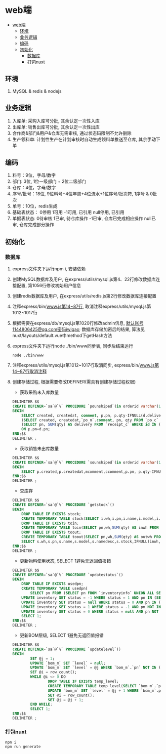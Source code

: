# web端
<!-- TOC -->

- [web端](#web端)
  - [环境](#环境)
  - [业务逻辑](#业务逻辑)
  - [编码](#编码)
  - [初始化](#初始化)
    - [数据库](#数据库)
    - [打包nuxt](#打包nuxt)

<!-- /TOC -->

## 环境

1. MySQL & redis & nodejs

## 业务逻辑

1. 入库单: 采购入库可分批, 其余认定一次性入库
2. 出库单: 销售出库可分批, 其余认定一次性出库
3. 合作商&部门&用户&仓库无需审核, 通过状态码限制不允许删除
4. 生产领料单: 计划性生产在计划审核时自动生成领料单推送至仓库, 其余手动下单

## 编码

1. 料号：9位，字母/数字
2. 部门: 3位, 1位一级部门 + 2位二级部门
3. 仓库：4位，字母/数字
4. 序号/批号：18位, 9位料号+4位年周+4位流水+1位序号/批次符, 1序号 & 0批次
5. 单号：10位，redis生成
6. 基础表状态：
    0停用
    1可用
    -1可用, 已引用
    null停用, 已引用
7. 单据表状态:
    0待审核
    1已审, 待仓库操作
    -1已审, 仓库已完成相应操作
    null已审, 仓库完成部分操作  

## 初始化

### 数据库

1. express文件夹下运行npm i, 安装依赖
2. 创建MySQL数据库及用户, 在express/utils/mysql.js第4、22行修改数据库连接配置, 第1056行修改初始用户信息
3. 创建redis数据库及用户, 在express/utils/redis.js第2行修改数据库连接配置
4. 注释express/bin/www.js第14~87行, 取消注释express/utils/mysql.js第1012~1017行
5. 根据需要在express/db/mysql.js第1020行修改admin信息, 默认账号1144806425@qq.com密码iwigao; 数据库存储加密后的结果, 算法见nuxt/layouts/default.vue中method下getHash方法
6. express文件夹下运行node ./bin/www同步表, 同步后结束运行

    ```shell
    node ./bin/www
    ```

7. 注释express/utils/mysql.js第1012~1017行取消同步, express/bin/www.js第14~87行取消注释
8. 创建存储过程, 根据需要修改DEFINER(需具有创建存储过程权限)
   - 获取采购未入库数量

    ```sql
    DELIMITER $$
    CREATE DEFINER=`sa`@`%` PROCEDURE `pounshiped`(in orderid varchar(10))
    BEGIN
        SELECT created, createdat, comment, p.pn, p.qty-IFNULL(d.delivery,0) AS qty FROM
        (SELECT created, createdat,`po_m`.comment, pn, qty FROM `po_c` LEFT JOIN `po_m` ON `po_c`.id=`po_m`.id WHERE `po_m`.id=orderid) AS p LEFT JOIN 
        (SELECT pn, SUM(qty) AS delivery FROM `receipt_c` WHERE id IN (SELECT id FROM `receipt_m` WHERE superiorid=orderid AND cat='采购入库')) AS d 
        ON p.pn=d.pn;
    END;$$
    DELIMITER ;
    ```

   - 获取销售未出库数量

    ```sql
    DELIMITER $$
    CREATE DEFINER=`sa`@`%` PROCEDURE `sounshiped`(in orderid varchar(10))
    BEGIN
        SELECT p.created,p.createdat,mcomment,ccomment,p.pn, p.qty-IFNULL(d.delivery,0) AS qty FROM (SELECT created,createdat,`so_m`.comment AS mcomment,`so_c`.comment AS ccomment,pn, qty FROM `so_c` LEFT JOIN `so_m` ON `so_c`.id=`so_m`.id WHERE `so_m`.id=orderid) AS p LEFT JOIN (SELECT pn, SUM(qty) AS delivery FROM `delivery_c` WHERE id IN (SELECT id FROM `delivery_m` WHERE superiorid=orderid AND cat='销售出库')) AS d ON p.pn=d.pn WHERE p.qty>IFNULL(d.delivery,0);
    END;$$
    DELIMITER ;
    ```

    - 查库存

    ```sql
    DELIMITER $$
    CREATE DEFINER=`sa`@`%` PROCEDURE `getstock`()
    BEGIN 
        DROP TABLE IF EXISTS stock;
        CREATE TEMPORARY TABLE stock(SELECT i.wh,i.pn,i.name,i.model,i.namedesc,IFNULL(inwh.inwh,0) - IFNULL(outwh.outwh,0) AS stock FROM (SELECT whs.id AS whid,whs.name AS wh,pn,inventory.name,model,namedesc FROM inventory CROSS JOIN whs WHERE whs.status=1) AS i LEFT JOIN (SELECT pn,wh,SUM(qty) AS inwh FROM receipt_c LEFT JOIN receipt_m ON receipt_c.id = receipt_m.id WHERE receipt_m.audited IS NOT NULL GROUP BY wh,pn) AS inwh ON i.pn = inwh.pn AND i.wh = inwh.wh LEFT JOIN (SELECT pn,wh,SUM(qty) AS outwh FROM delivery_c LEFT JOIN delivery_m ON delivery_c.id = delivery_m.id WHERE delivery_m.audited IS NOT NULL GROUP BY wh,pn) AS outwh ON i.pn = outwh.pn AND i.wh = outwh.wh);
        DROP TABLE IF EXISTS toin;
        CREATE TEMPORARY TABLE toin(SELECT pn,wh,SUM(qty) AS inwh FROM receipt_c LEFT JOIN receipt_m ON receipt_c.id = receipt_m.id WHERE receipt_m.audited IS NULL GROUP BY wh,pn);
        DROP TABLE IF EXISTS toout;
        CREATE TEMPORARY TABLE toout(SELECT pn,wh,SUM(qty) AS outwh FROM delivery_c LEFT JOIN delivery_m ON delivery_c.id = delivery_m.id WHERE delivery_m.audited IS NULL GROUP BY wh,pn);
        SELECT s.wh,s.pn,s.name,s.model,s.namedesc,s.stock,IFNULL(inwh,0) AS inwh,IFNULL(outwh,0) AS outwh FROM stock AS s LEFT JOIN toin ON s.wh = toin.wh AND s.pn = toin.pn LEFT JOIN toout ON s.wh = toout.wh AND s.pn = toout.pn ORDER BY s.wh,s.pn;
    END;$$
    DELIMITER ;
    ```

    - 更新物料使用状态, SELECT 1避免无返回值报错

    ```sql
    DELIMITER $$
    CREATE DEFINER=`sa`@`%` PROCEDURE `updatestatus`()
    BEGIN
        DROP TABLE IF EXISTS usedpn;
        CREATE TEMPORARY TABLE usedpn(
            SELECT pn FROM (SELECT pn FROM `inventoryinfo` UNION ALL SELECT pn FROM `bom_c` UNION ALL SELECT pn FROM `borrow_c` UNION ALL SELECT pn FROM `delivery_c` UNION ALL SELECT pn FROM `picklist_c` UNION ALL SELECT pn FROM `po_c` UNION ALL SELECT pn FROM `producewh_c` UNION ALL SELECT pn FROM `receipt_c` UNION ALL SELECT pn FROM `so_c` UNION ALL SELECT substitutes FROM `substitutes_c` UNION ALL SELECT pn FROM `substitutes_c`) AS allpn);
        UPDATE inventory SET status = -1 WHERE status = 1 AND pn IN (SELECT pn FROM usedpn);
        UPDATE inventory SET status = null WHERE status = 0 AND pn IN (SELECT pn FROM usedpn);
        UPDATE inventory SET status = 1 WHERE status = -1 AND pn NOT IN (SELECT pn FROM usedpn);
        UPDATE inventory SET status = 0 WHERE status = null AND pn NOT IN (SELECT pn FROM usedpn);
        SELECT 1;
    END;$$
    DELIMITER ;
    ```

    - 更新BOM层级, SELECT 1避免无返回值报错

    ```sql
    DELIMITER $$
    CREATE DEFINER=`sa`@`%` PROCEDURE `updatelevel`()
    BEGIN
            SET @j = 1;
            UPDATE `bom_m` SET `level` = null;
            UPDATE `bom_m` SET `level` = @j WHERE `bom_m`.`pn` NOT IN (SELECT `cpn` FROM `bom_c`);
            SET @i = row_count();
            WHILE @i <> 0 DO
                    DROP TABLE IF EXISTS temp_level;
                    CREATE TEMPORARY TABLE temp_level(SELECT `bom_m`.`pn` FROM `bom_m` WHERE `bom_m`.`pn` IN (SELECT `cpn` FROM `bom_c` LEFT JOIN `bom_m` ON `bom_m`.`pn` = `bom_c`.`pn` WHERE `level` = @j));
                    UPDATE `bom_m` SET `level` = @j + 1 WHERE `bom_m`.pn IN (SELECT pn FROM temp_level);
                    SET @i = row_count();
                    SET @j = @j + 1;
            END WHILE;
            SELECT 1;
    END;$$
    DELIMITER ;
    ```

### 打包nuxt

``` shell
npm i
npm run generate 
```
